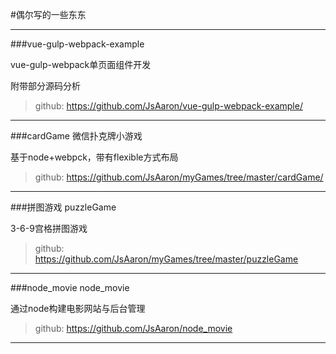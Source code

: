 
#偶尔写的一些东东

****

###vue-gulp-webpack-example

vue-gulp-webpack单页面组件开发<p />
附带部分源码分析
>github: <https://github.com/JsAaron/vue-gulp-webpack-example/>
****

###cardGame
微信扑克牌小游戏<p />
基于node+webpck，带有flexible方式布局
>github: <https://github.com/JsAaron/myGames/tree/master/cardGame/>
****

###拼图游戏
puzzleGame<p />
3-6-9宫格拼图游戏
>github: <https://github.com/JsAaron/myGames/tree/master/puzzleGame>
****

###node_movie
node_movie<p />
通过node构建电影网站与后台管理
>github: <https://github.com/JsAaron/node_movie>
****

